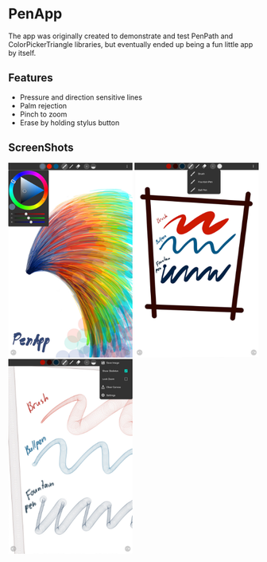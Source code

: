# PenApp
The app was originally created to demonstrate and test PenPath and ColorPickerTriangle libraries, but eventually ended up being a fun little app by itself.

## Features
- Pressure and direction sensitive lines
- Palm rejection
- Pinch to zoom
- Erase by holding stylus button

## ScreenShots
<a href="url"><img src="ScreenShots/PenAppScreenshot1.jpg" width="250" ></a>
<a href="url"><img src="ScreenShots/PenAppScreenshot3.jpg" width="250" ></a>
<a href="url"><img src="ScreenShots/PenAppScreenshot2.jpg" width="250" ></a>


